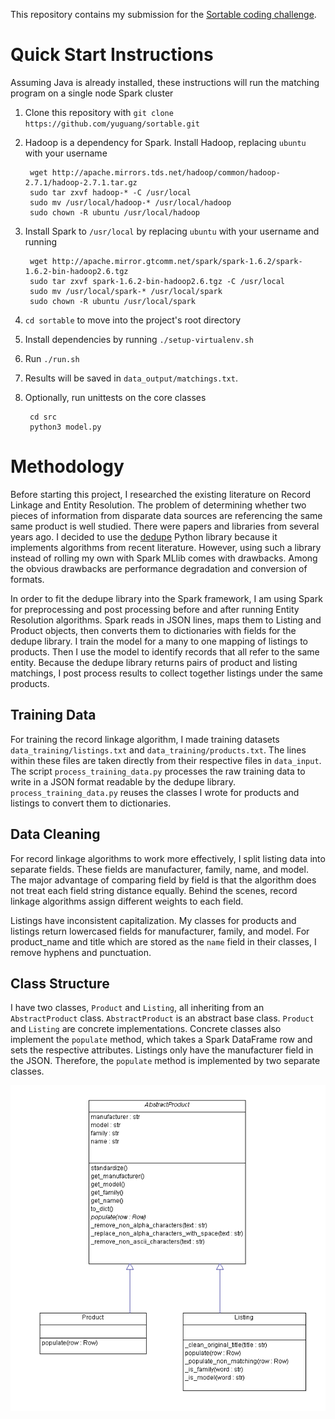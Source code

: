 
This repository contains my submission for the
[Sortable coding challenge](http://sortable.com/challenge/).

# Quick Start Instructions
Assuming Java is already installed, these instructions will run the matching program on a single node Spark cluster

1. Clone this repository with `git clone https://github.com/yuguang/sortable.git`
3. Hadoop is a dependency for Spark. Install Hadoop, replacing `ubuntu` with your username

        wget http://apache.mirrors.tds.net/hadoop/common/hadoop-2.7.1/hadoop-2.7.1.tar.gz
        sudo tar zxvf hadoop-* -C /usr/local
        sudo mv /usr/local/hadoop-* /usr/local/hadoop
        sudo chown -R ubuntu /usr/local/hadoop
    
4. Install Spark to `/usr/local` by replacing `ubuntu` with your username and running
    
        wget http://apache.mirror.gtcomm.net/spark/spark-1.6.2/spark-1.6.2-bin-hadoop2.6.tgz
        sudo tar zxvf spark-1.6.2-bin-hadoop2.6.tgz -C /usr/local
        sudo mv /usr/local/spark-* /usr/local/spark
        sudo chown -R ubuntu /usr/local/spark

2. `cd sortable` to move into the project's root directory
5. Install dependencies by running `./setup-virtualenv.sh`
5. Run `./run.sh`
6. Results will be saved in `data_output/matchings.txt`.
7. Optionally, run unittests on the core classes
 
        cd src
        python3 model.py

# Methodology
Before starting this project, I researched the existing literature on Record Linkage and Entity Resolution. The problem of determining whether two pieces of information from disparate data sources are referencing the same same product is well studied. There were papers and libraries from several years ago. I decided to use the [dedupe](https://github.com/datamade/dedupe) Python library because it implements algorithms from recent literature. However, using such a library instead of rolling my own with Spark MLlib comes with drawbacks. Among the obvious drawbacks are performance degradation and conversion of formats. 
 
 In order to fit the dedupe library into the Spark framework, I am using Spark for preprocessing and post processing before and after running Entity Resolution algorithms. Spark reads in JSON lines, maps them to Listing and Product objects, then converts them to dictionaries with fields for the dedupe library. I train the model for a many to one mapping of listings to products. Then I use the model to identify records that all refer to the same entity. Because the dedupe library returns pairs of product and listing matchings, I post process results to collect together listings under the same products. 
 
## Training Data
 For training the record linkage algorithm, I made training datasets `data_training/listings.txt` and `data_training/products.txt`. The lines within these files are taken directly from their respective files in `data_input`. The script `process_training_data.py` processes the raw training data to write in a JSON format readable by the dedupe library. `process_training_data.py` reuses the classes I wrote for products and listings to convert them to dictionaries. 

## Data Cleaning
For record linkage algorithms to work more effectively, I split listing data into separate fields. These fields are manufacturer, family, name, and model. The major advantage of comparing field by field is that the algorithm does not treat each field string distance equally. Behind the scenes, record linkage algorithms assign different weights to each field.  

Listings have inconsistent capitalization. My classes for products and listings return lowercased fields for manufacturer, family, and model. For product_name and title which are stored as the `name` field in their classes, I remove hyphens and punctuation. 

## Class Structure
I have two classes, `Product` and `Listing`, all inheriting from an `AbstractProduct` class. `AbstractProduct` is an abstract base class. `Product` and `Listing` are concrete implementations. Concrete classes also implement the `populate` method, which takes a Spark DataFrame row and sets the respective attributes. Listings only have the manufacturer field in the JSON. Therefore, the `populate` method is implemented by two separate classes.   

![UML class diagram](img/model.png)